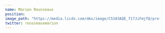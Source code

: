 ```yaml
---
name: Marion Rousseaux
position: 
image_path: "https://media.licdn.com/dms/image/C5103AQE_f17JiFmjfQ/profile-displayphoto-shrink_200_200/0?e=1524960000&v=alpha&t=z_tiYtEe-pWS7TXlSA9kM4vPaPzRfuS7knbg4ugdUsg"
twitter: rousseauxmarion
---
```

